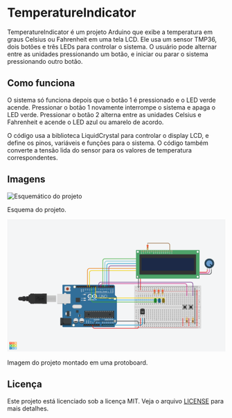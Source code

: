 # TemperatureIndicator

TemperatureIndicator é um projeto Arduino que exibe a temperatura em graus Celsius ou Fahrenheit em uma tela LCD. Ele usa um sensor TMP36, dois botões e três LEDs para controlar o sistema. O usuário pode alternar entre as unidades pressionando um botão, e iniciar ou parar o sistema pressionando outro botão.

## Como funciona

O sistema só funciona depois que o botão 1 é pressionado e o LED verde acende. Pressionar o botão 1 novamente interrompe o sistema e apaga o LED verde. Pressionar o botão 2 alterna entre as unidades Celsius e Fahrenheit e acende o LED azul ou amarelo de acordo.

O código usa a biblioteca LiquidCrystal para controlar o display LCD, e define os pinos, variáveis e funções para o sistema. O código também converte a tensão lida do sensor para os valores de temperatura correspondentes.

## Imagens

![Esquemático do projeto](images/Aula_Pratica_9_schematics.jpg)

Esquema do projeto.

![Imagem do projeto](images/Aula_Pratica_9.png)

Imagem do projeto montado em uma protoboard.

## Licença

Este projeto está licenciado sob a licença MIT. Veja o arquivo [LICENSE](LICENSE) para mais detalhes.